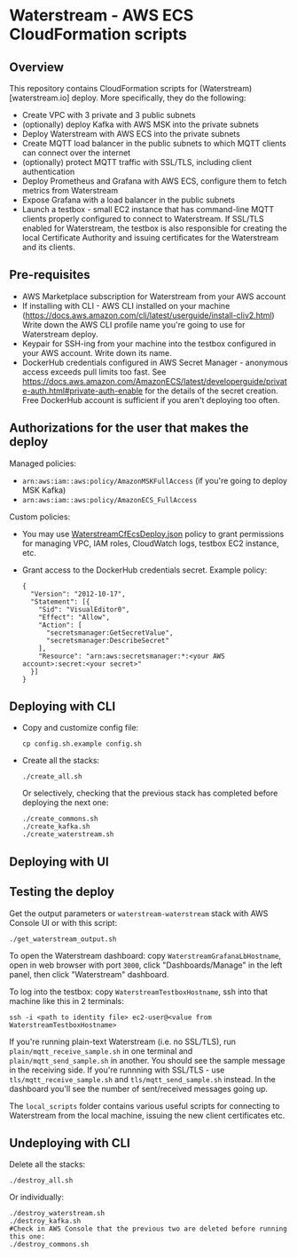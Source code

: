 Waterstream - AWS ECS CloudFormation scripts
============================================

Overview
--------

This repository contains CloudFormation scripts for (Waterstream)[waterstream.io] deploy. 
More specifically, they do the following:

- Create VPC with 3 private and 3 public subnets
- (optionally) deploy Kafka with AWS MSK into the private subnets
- Deploy Waterstream with AWS ECS into the private subnets
- Create MQTT load balancer in the public subnets to which MQTT clients can connect over the internet
- (optionally) protect MQTT traffic with SSL/TLS, including client authentication 
- Deploy Prometheus and Grafana with AWS ECS, configure them to fetch metrics from Waterstream
- Expose Grafana with a load balancer in the public subnets  
- Launch a testbox - small EC2 instance that has command-line MQTT clients properly configured
  to connect to Waterstream. If SSL/TLS enabled for Waterstream, the testbox is also responsible
  for creating the local Certificate Authority and issuing certificates for the Waterstream and its clients.


Pre-requisites
--------------

- AWS Marketplace subscription for Waterstream from your AWS account
- If installing with CLI - AWS CLI installed on your machine (https://docs.aws.amazon.com/cli/latest/userguide/install-cliv2.html)
  Write down the AWS CLI profile name you're going to use for Waterstream deploy.
- Keypair for SSH-ing from your machine into the testbox configured in your AWS account. Write down its name. 
- DockerHub credentials configured in AWS Secret Manager - anonymous access exceeds pull limits too fast. 
  See https://docs.aws.amazon.com/AmazonECS/latest/developerguide/private-auth.html#private-auth-enable for 
  the details of the secret creation. Free DockerHub account is sufficient if you aren't deploying too often.

Authorizations for the user that makes the deploy
-------------------------------------------------

Managed policies:

- `arn:aws:iam::aws:policy/AmazonMSKFullAccess` (if you're going to deploy MSK Kafka)
- `arn:aws:iam::aws:policy/AmazonECS_FullAccess` 

Custom policies:

- You may use [WaterstreamCfEcsDeploy.json](WaterstreamCfEcsDeploy.json) policy to grant permissions
  for managing VPC, IAM roles, CloudWatch logs, testbox EC2 instance, etc. 
- Grant access to the DockerHub credentials secret. Example policy:

      {
        "Version": "2012-10-17",
        "Statement": [{
          "Sid": "VisualEditor0",
          "Effect": "Allow",
          "Action": [
            "secretsmanager:GetSecretValue",
            "secretsmanager:DescribeSecret"
          ],
          "Resource": "arn:aws:secretsmanager:*:<your AWS account>:secret:<your secret>"
        }]
      }

Deploying with CLI
------------------

- Copy and customize config file:

      cp config.sh.example config.sh

- Create all the stacks:

      ./create_all.sh

  Or selectively, checking that the previous stack has completed before deploying the next one:

      ./create_commons.sh
      ./create_kafka.sh
      ./create_waterstream.sh

Deploying with UI
-----------------


Testing the deploy
------------------

Get the output parameters or `waterstream-waterstream` stack with AWS Console UI or with this script:

    ./get_waterstream_output.sh

To open the Waterstream dashboard: copy `WaterstreamGrafanaLbHostname`, open in web browser with port `3000`, 
click "Dashboards/Manage" in the left panel, then click "Waterstream" dashboard.

To log into the testbox: copy `WaterstreamTestboxHostname`, ssh into that machine like this in 2 terminals:

    ssh -i <path to identity file> ec2-user@<value from WaterstreamTestboxHostname>

If you're running plain-text Waterstream (i.e. no SSL/TLS), run `plain/mqtt_receive_sample.sh` in one terminal
and `plain/mqtt_send_sample.sh` in another. You should see the sample message in the receiving side.
If you're runnning with SSL/TLS - use `tls/mqtt_receive_sample.sh` and `tls/mqtt_send_sample.sh` instead.
In the dashboard you'll see the number of sent/received messages going up.

The `local_scripts` folder contains various useful scripts for connecting to Waterstream from the local machine,
issuing the new client certificates etc.

Undeploying with CLI
--------------------

Delete all the stacks:

    ./destroy_all.sh

Or individually:

    ./destroy_waterstream.sh
    ./destroy_kafka.sh
    #Check in AWS Console that the previous two are deleted before running this one:
    ./destroy_commons.sh

